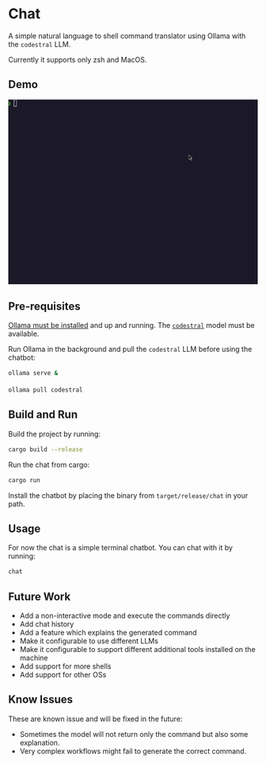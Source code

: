 # Chat

A simple natural language to shell command translator using Ollama with the `codestral` LLM.

Currently it supports only zsh and MacOS.

## Demo

![Demo of chat in action](./assets/demo.gif)

## Pre-requisites

[Ollama must be installed](https://ollama.com/) and up and running.
The [`codestral`](https://ollama.com/library/codestral) model must be available.

Run Ollama in the background and pull the `codestral` LLM before using the chatbot:

```zsh
ollama serve &

ollama pull codestral
```

## Build and Run

Build the project by running:

```zsh
cargo build --release
```

Run the chat from cargo:

```zsh
cargo run
```

Install the chatbot by placing the binary from `target/release/chat` in your path.

## Usage

For now the chat is a simple terminal chatbot.
You can chat with it by running:

```zsh
chat
```

## Future Work

- Add a non-interactive mode and execute the commands directly
- Add chat history
- Add a feature which explains the generated command
- Make it configurable to use different LLMs
- Make it configurable to support different additional tools installed on the machine
- Add support for more shells
- Add support for other OSs

## Know Issues

These are known issue and will be fixed in the future:

- Sometimes the model will not return only the command but also some explanation.
- Very complex workflows might fail to generate the correct command.

